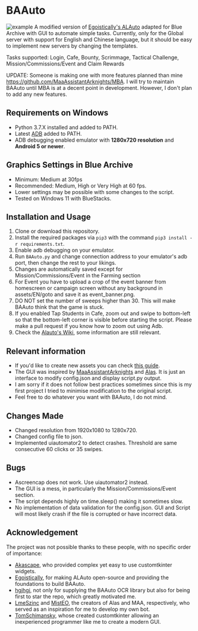 # BAAuto
![example](https://github.com/RedDeadDepresso/BAAuto/assets/94017243/8c661360-5667-401a-986d-3fb0f7400462)
A modified version of [Egoistically's ALAuto](https://github.com/Egoistically/ALAuto) adapted for Blue Archive with GUI to automate simple tasks. Currently, only for the Global server with support for English and Chinese language, but it should be easy to implement new servers by changing the templates.

Tasks supported: Login, Cafe, Bounty, Scrimmage, Tactical Challenge, Mission/Commissions/Event and Claim Rewards

UPDATE: Someone is making one with more features planned than mine https://github.com/MaaAssistantArknights/MBA. I will try to maintain BAAuto until MBA is at a decent point in development. However, I don't plan to add any new features.

## Requirements on Windows
* Python 3.7.X installed and added to PATH.
* Latest [ADB](https://developer.android.com/studio/releases/platform-tools) added to PATH.
* ADB debugging enabled emulator with **1280x720 resolution** and **Android 5 or newer**.
  
## Graphics Settings in Blue Archive
* Minimum: Medium at 30fps
* Recommended: Medium, High or Very High at 60 fps. 
* Lower settings may be possible with some changes to the script.
* Tested on Windows 11 with BlueStacks.

## Installation and Usage
1. Clone or download this repository.
2. Install the required packages via `pip3` with the command `pip3 install -r requirements.txt`.
3. Enable adb debugging on your emulator.
4. Run `BAAuto.py` and change connection address to your emulator's adb port, then change the rest to your likings. 
5. Changes are automatically saved except for Mission/Commissions/Event in the Farming section
6. For Event you have to upload a crop of the event banner from homescreen or campaign screen without any background in assets/EN/goto and save it as event_banner.png.
7. DO NOT set the number of sweeps higher than 30. This will make BAAuto think that the game is stuck.
8. If you enabled Tap Students in Cafe, zoom out and swipe to bottom-left so that the bottom-left corner is visible before starting the script. Please make a pull request if you know how to zoom out using Adb.
9. Check the [Alauto's Wiki](https://github.com/Egoistically/ALAuto/wiki/Config.ini-and-Modules-explanation), some information are still relevant.

## Relevant information
* If you'd like to create new assets you can check [this guide](https://github.com/Egoistically/ALAuto/wiki/Creating-new-assets-for-bot).
* The GUI was inspired by [MaaAssistantArknights](https://github.com/MaaAssistantArknights/MaaAssistantArknights) and [Alas](https://github.com/LmeSzinc/AzurLaneAutoScript). It is just an interface to modify config.json and display script.py output.
* I am sorry if it does not follow best practices sometimes since this is my first project I tried to minimise modification to the original script. 
* Feel free to do whatever you want with BAAuto, I do not mind.

## Changes Made
* Changed resolution from 1920x1080 to 1280x720. 
* Changed config file to json.
* Implemented uiautomator2 to detect crashes. Threshold are same consecutive 60 clicks or 35 swipes.

## Bugs
* Ascreencap does not work. Use uiautomator2 instead.
* The GUI is a mess, in particularly the Mission/Commissions/Event section.
* The script depends highly on time.sleep() making it sometimes slow.
* No implementation of data validation for the config.json. GUI and Script will most likely crash if the file is corrupted or have incorrect data.

## Acknowledgement
The project was not possible thanks to these people, with no specific order of importance:
  - [Akascape](https://github.com/Akascape), who provided complex yet easy to use customtkinter widgets.
  - [Egoistically](https://github.com/Egoistically), for making ALAuto open-source and providing the foundations to build BAAuto.
  - [hgjhgj](https://github.com/hgjazhgj), not only for supplying the BAAuto OCR library but also for being first to star the repo, which greatly motivated me.
  - [LmeSzinc](https://github.com/LmeSzinc) and [MistEO](https://github.com/MistEO), the creators of Alas and MAA, respectively, who served as an inspiration for me to develop my own bot.
  - [TomSchimansky](https://github.com/TomSchimansky), whose created customtkinter allowing an inexperienced programmer like me to create a modern GUI.
